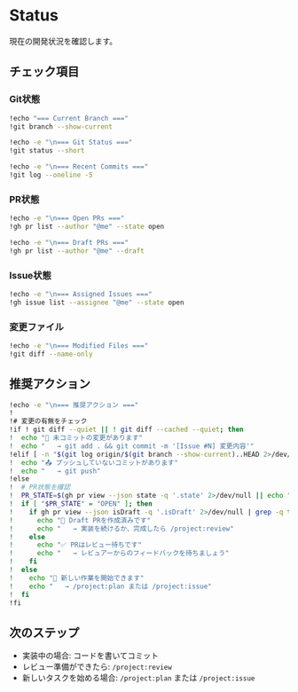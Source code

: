 # Status

現在の開発状況を確認します。

## チェック項目

### Git状態
```bash
!echo "=== Current Branch ==="
!git branch --show-current

!echo -e "\n=== Git Status ==="
!git status --short

!echo -e "\n=== Recent Commits ==="
!git log --oneline -5
```

### PR状態
```bash
!echo -e "\n=== Open PRs ==="
!gh pr list --author "@me" --state open

!echo -e "\n=== Draft PRs ==="
!gh pr list --author "@me" --draft
```

### Issue状態
```bash
!echo -e "\n=== Assigned Issues ==="
!gh issue list --assignee "@me" --state open
```

### 変更ファイル
```bash
!echo -e "\n=== Modified Files ==="
!git diff --name-only
```

## 推奨アクション
```bash
!echo -e "\n=== 推奨アクション ==="
!
!# 変更の有無をチェック
!if ! git diff --quiet || ! git diff --cached --quiet; then
!  echo "📝 未コミットの変更があります"
!  echo "   → git add . && git commit -m '[Issue #N] 変更内容'"
!elif [ -n "$(git log origin/$(git branch --show-current)..HEAD 2>/dev/null)" ]; then
!  echo "📤 プッシュしていないコミットがあります"
!  echo "   → git push"
!else
!  # PR状態を確認
!  PR_STATE=$(gh pr view --json state -q '.state' 2>/dev/null || echo "none")
!  if [ "$PR_STATE" = "OPEN" ]; then
!    if gh pr view --json isDraft -q '.isDraft' 2>/dev/null | grep -q true; then
!      echo "🔧 Draft PRを作成済みです"
!      echo "   → 実装を続けるか、完成したら /project:review"
!    else
!      echo "✅ PRはレビュー待ちです"
!      echo "   → レビュアーからのフィードバックを待ちましょう"
!    fi
!  else
!    echo "🚀 新しい作業を開始できます"
!    echo "   → /project:plan または /project:issue"
!  fi
!fi
```

## 次のステップ
- 実装中の場合: コードを書いてコミット
- レビュー準備ができたら: `/project:review`
- 新しいタスクを始める場合: `/project:plan` または `/project:issue`
